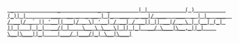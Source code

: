 [```
                   _              _            _  _        
                  | |            ( )          (_)| |       
  ___  __ _  _ __ | |_  ___  _ __|/ ___   ___  _ | |_  ___ 
 / __|/ _` || '__|| __|/ _ \| '__| / __| / __|| || __|/ _ \
| (__| (_| || |   | |_|  __/| |    \__ \ \__ \| || |_|  __/
 \___|\__,_||_|    \__|\___||_|    |___/ |___/|_| \__|\___|```](https://cswartout.com)

